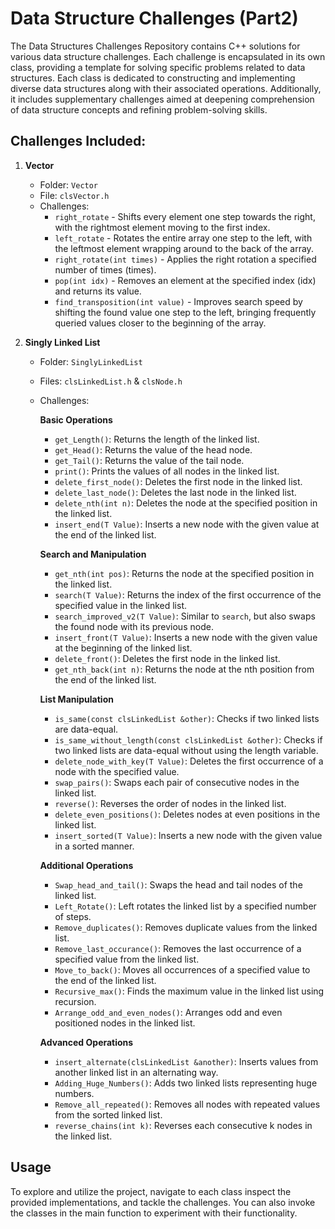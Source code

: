 # Data Structure Challenges (Part2)

The Data Structures Challenges Repository contains C++ solutions for various data structure challenges. Each challenge is encapsulated in its own class, providing a template for solving specific problems related to data structures. Each class is dedicated to constructing and implementing diverse data structures along with their associated operations. Additionally, it includes supplementary challenges aimed at deepening comprehension of data structure concepts and refining problem-solving skills.

## Challenges Included:

1. **Vector**
    - Folder: `Vector`
    - File: `clsVector.h`
    - Challenges:
         - `right_rotate` - Shifts every element one step towards the right, with the rightmost element moving to the first index.
         - `left_rotate` - Rotates the entire array one step to the left, with the leftmost element wrapping around to the back of the array.
         - `right_rotate(int times)` - Applies the right rotation a specified number of times (times).
         - `pop(int idx)` - Removes an element at the specified index (idx) and returns its value.
         - `find_transposition(int value)` - Improves search speed by shifting the found value one step to the left, bringing frequently queried values closer to the beginning of the array.

1. **Singly Linked List**
    - Folder: `SinglyLinkedList`
    - Files: `clsLinkedList.h` & `clsNode.h`
    - Challenges:
      
        **Basic Operations**
        - `get_Length()`: Returns the length of the linked list.
        - `get_Head()`: Returns the value of the head node.
        - `get_Tail()`: Returns the value of the tail node.
        - `print()`: Prints the values of all nodes in the linked list.
        - `delete_first_node()`: Deletes the first node in the linked list.
        - `delete_last_node()`: Deletes the last node in the linked list.
        - `delete_nth(int n)`: Deletes the node at the specified position in the linked list.
        - `insert_end(T Value)`: Inserts a new node with the given value at the end of the linked list.
        
        **Search and Manipulation**
        - `get_nth(int pos)`: Returns the node at the specified position in the linked list.
        - `search(T Value)`: Returns the index of the first occurrence of the specified value in the linked list.
        - `search_improved_v2(T Value)`: Similar to `search`, but also swaps the found node with its previous node.
        - `insert_front(T Value)`: Inserts a new node with the given value at the beginning of the linked list.
        - `delete_front()`: Deletes the first node in the linked list.
        - `get_nth_back(int n)`: Returns the node at the nth position from the end of the linked list.
        
        **List Manipulation**
        - `is_same(const clsLinkedList &other)`: Checks if two linked lists are data-equal.
        - `is_same_without_length(const clsLinkedList &other)`: Checks if two linked lists are data-equal without using the length variable.
        - `delete_node_with_key(T Value)`: Deletes the first occurrence of a node with the specified value.
        - `swap_pairs()`: Swaps each pair of consecutive nodes in the linked list.
        - `reverse()`: Reverses the order of nodes in the linked list.
        - `delete_even_positions()`: Deletes nodes at even positions in the linked list.
        - `insert_sorted(T Value)`: Inserts a new node with the given value in a sorted manner.
        
        **Additional Operations**
        - `Swap_head_and_tail()`: Swaps the head and tail nodes of the linked list.
        - `Left_Rotate()`: Left rotates the linked list by a specified number of steps.
        - `Remove_duplicates()`: Removes duplicate values from the linked list.
        - `Remove_last_occurance()`: Removes the last occurrence of a specified value from the linked list.
        - `Move_to_back()`: Moves all occurrences of a specified value to the end of the linked list.
        - `Recursive_max()`: Finds the maximum value in the linked list using recursion.
        - `Arrange_odd_and_even_nodes()`: Arranges odd and even positioned nodes in the linked list.
        
        **Advanced Operations**
        - `insert_alternate(clsLinkedList &another)`: Inserts values from another linked list in an alternating way.
        - `Adding_Huge_Numbers()`: Adds two linked lists representing huge numbers.
        - `Remove_all_repeated()`: Removes all nodes with repeated values from the sorted linked list.
        - `reverse_chains(int k)`: Reverses each consecutive k nodes in the linked list.


## Usage

To explore and utilize the project, navigate to each class inspect the provided implementations, and tackle the challenges. You can also invoke the classes in the main function to experiment with their functionality.

